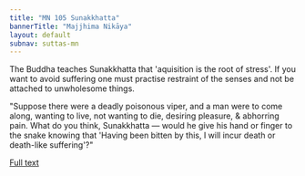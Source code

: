 ```yaml
---
title: "MN 105 Sunakkhatta"
bannerTitle: "Majjhima Nikāya" 
layout: default 
subnav: suttas-mn 
---
```


The Buddha teaches Sunakkhatta that 'aquisition is the root of stress'. If you want to avoid suffering one must practise restraint of the senses and not be attached to unwholesome things.


"Suppose there were a deadly poisonous viper, and a man were to come along, wanting to live, not wanting to die, desiring pleasure, & abhorring pain. What do you think, Sunakkhatta — would he give his hand or finger to the snake knowing that 'Having been bitten by this, I will incur death or death-like suffering'?"

[Full text](https://www.dhammatalks.org/suttas/MN/MN105.html)
